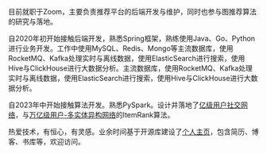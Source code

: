 目前就职于Zoom，主要负责推荐平台的后端开发与维护，同时也参与图推荐算法的研究与落地。

自2020年初开始接触后端开发，熟悉Spring框架，熟练使用Java、Go、Python进行业务开发。工作中使用MySQL、Redis、Mongo等主流数据库，使用RocketMQ、Kafka处理实时与离线数据，使用ElasticSearch进行搜索，使用Hive与ClickHouse进行大数据分析。主流数据库，使用RocketMQ、Kafka处理实时与离线数据，使用ElasticSearch进行搜索，使用Hive与ClickHouse进行大数据分析。

自2023年中开始接触算法开发。熟悉PySpark。设计并落地了[亿级用户社交网络](https://blog.lavaplanets.com/2024/03/14/%e5%9f%ba%e4%ba%8espark%e7%9a%84%e5%a4%a7%e5%9e%8b%e7%a4%be%e4%ba%a4%e7%bd%91%e7%bb%9c%e9%87%8d%e5%90%af%e9%9a%8f%e6%9c%ba%e6%b8%b8%e8%b5%b0%e7%ae%97%e6%b3%95%e5%ae%9e%e7%8e%b0/)，与[万亿级用户-多实体异构网络](https://blog.lavaplanets.com/2024/05/11/%e3%80%90%e6%8e%a8%e8%8d%90%e5%b9%b3%e5%8f%b0%e3%80%91%e9%87%8d%e5%90%af%e9%9a%8f%e6%9c%ba%e6%b8%b8%e8%b5%b0%e7%ae%97%e6%b3%95%e5%9c%a8%e4%bb%a5%e7%94%a8%e6%88%b7%e4%b8%ba%e4%b8%ad%e5%bf%83%e7%9a%84/)的ItemRank算法。

热爱技术，有恒心，有灵感。业余时间基于开源库建设了[个人主页](https://lavaplanets.com)，包含简历、博客、书库等，欢迎访问。